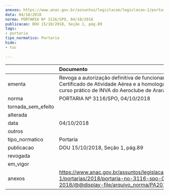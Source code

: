 ```yaml
---
anexos: https://www.anac.gov.br/assuntos/legislacao/legislacao-1/portarias/2018/portaria-no-3116-spo-04-10-2018/@@display-file/arquivo_norma/PA2018-3116.pdf
data: 04/10/2018
norma: PORTARIA Nº 3116/SPO, 04/10/2018
publicacao: DOU 15/10/2018, Seção 1, pág.89
tags:
- portaria
tipo_normatico: Portaria
hide: 
- toc 
 
---
```


|                    | Documento                                                                                                                                               |
|:-------------------|:--------------------------------------------------------------------------------------------------------------------------------------------------------|
| ementa             | Revoga a autorização definitiva de funcionamento, o Certificado de Atividade Aérea e a homologação do curso prático de INVA do Aeroclube de Araraquara. |
| norma              | PORTARIA Nº 3116/SPO, 04/10/2018                                                                                                                        |
| tornada_sem_efeito |                                                                                                                                                         |
| alterada           |                                                                                                                                                         |
| data               | 04/10/2018                                                                                                                                              |
| outros             |                                                                                                                                                         |
| tipo_normatico     | Portaria                                                                                                                                                |
| publicacao         | DOU 15/10/2018, Seção 1, pág.89                                                                                                                         |
| revogada           |                                                                                                                                                         |
| em_vigor           |                                                                                                                                                         |
| anexos             | https://www.anac.gov.br/assuntos/legislacao/legislacao-1/portarias/2018/portaria-no-3116-spo-04-10-2018/@@display-file/arquivo_norma/PA2018-3116.pdf    |